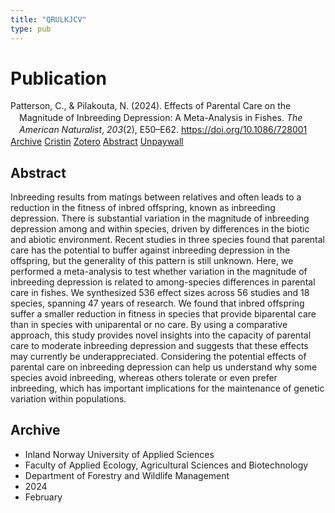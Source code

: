 ```yaml
---
title: "QRULKJCV"
type: pub
---
```

<h1>Publication</h1>
<article id="csl-bib-container-QRULKJCV" class="csl-bib-container">
  <div class="csl-bib-body" style="line-height: 1.35; padding-left: 1em; text-indent:-1em;">
  <div class="csl-entry">Patterson, C., &amp; Pilakouta, N. (2024). Effects of Parental Care on the Magnitude of Inbreeding Depression: A Meta-Analysis in Fishes. <i>The American Naturalist</i>, <i>203</i>(2), E50&#x2013;E62. <a href="https://doi.org/10.1086/728001">https://doi.org/10.1086/728001</a></div>
</div>
  <div class="csl-bib-buttons">
    <a href="#taxonomy-article-QRULKJCV" class="csl-bib-button">Archive</a>
    <a href="https://app.cristin.no/results/show.jsf?id=2250018" alt="Cristin URL" class="csl-bib-button">Cristin</a>
    <a href="http://zotero.org/groups/5402882/items/QRULKJCV" alt="Zotero URL" class="csl-bib-button">Zotero</a>
    <a href="#abstract-article-QRULKJCV" class="csl-bib-button">Abstract</a>
    <a href="https://doi.org/10.1086/728001" class="csl-bib-button">Unpaywall</a>
  </div>
  <div id="csl-bib-meta-container-QRULKJCV"></div>
</article>
<div id="csl-bib-meta-QRULKJCV" class="csl-bib-meta">
  <article id="abstract-article-QRULKJCV" class="abstract-article">
    <h1>Abstract</h1>
    Inbreeding results from matings between relatives and often leads to a reduction in the fitness of inbred offspring, known as inbreeding depression. There is substantial variation in the magnitude of inbreeding depression among and within species, driven by differences in the biotic and abiotic environment. Recent studies in three species found that parental care has the potential to buffer against inbreeding depression in the offspring, but the generality of this pattern is still unknown. Here, we performed a meta-analysis to test whether variation in the magnitude of inbreeding depression is related to among-species differences in parental care in fishes. We synthesized 536 effect sizes across 56 studies and 18 species, spanning 47 years of research. We found that inbred offspring suffer a smaller reduction in fitness in species that provide biparental care than in species with uniparental or no care. By using a comparative approach, this study provides novel insights into the capacity of parental care to moderate inbreeding depression and suggests that these effects may currently be underappreciated. Considering the potential effects of parental care on inbreeding depression can help us understand why some species avoid inbreeding, whereas others tolerate or even prefer inbreeding, which has important implications for the maintenance of genetic variation within populations.
  </article>
  <article id="taxonomy-article-QRULKJCV" class="taxonomy-article">
    <h1>Archive</h1>
    <ul>
      <li>Inland Norway University of Applied Sciences</li>
      <li>Faculty of Applied Ecology, Agricultural Sciences and Biotechnology</li>
      <li>Department of Forestry and Wildlife Management</li>
      <li>2024</li>
      <li>February</li>
    </ul>
  </article>
</div>
